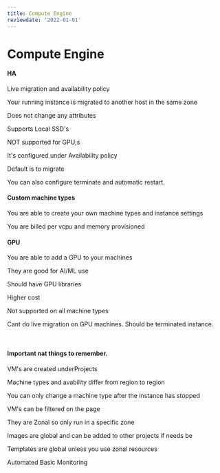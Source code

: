 ```yaml
---
title: Compute Engine
reviewdate: '2022-01-01'
---
```


# Compute Engine

<h4 id="bkmrk-ha">HA</h4>
<p id="bkmrk-live-migration-and-a">Live migration and availability policy</p>
<p id="bkmrk-your-running-instanc">Your running instance is migrated to another host in the same zone</p>
<p id="bkmrk-does-not-change-any-">Does not change any attributes</p>
<p id="bkmrk-supports-local-ssd%27s">Supports Local SSD's </p>
<p id="bkmrk-not-supported-for-gp">NOT supported for GPU;s</p>
<p class="callout info" id="bkmrk-it%27s-configured-unde">It's configured under Availability policy </p>
<p id="bkmrk-default-is-to-migrat">Default is to migrate </p>
<p id="bkmrk-you-can-also-configu">You can also configure terminate and automatic restart. </p>
<h4 id="bkmrk-custom-machine-types">Custom machine types</h4>
<p id="bkmrk-you-are-able-to-crea">You are able to create your own machine types and instance settings</p>
<p id="bkmrk-you-are-billed-per-v">You are billed per vcpu and memory provisioned </p>
<h4 id="bkmrk-gpu">GPU</h4>
<p id="bkmrk-you-are-able-to-add-">You are able to add a GPU to your machines</p>
<p id="bkmrk-they-are-good-for-ai">They are good for AI/ML use</p>
<p id="bkmrk-should-have-gpu-libr">Should have GPU libraries </p>
<p id="bkmrk-higher-cost">Higher cost</p>
<p id="bkmrk-not-supported-on-all">Not supported on all machine types</p>
<p id="bkmrk-cant-do-live-migrati">Cant do live migration on GPU machines. Should be terminated instance. </p>
<p id="bkmrk-%C2%A0"> </p>
<h4 id="bkmrk-important-nat-things">Important nat things to remember.</h4>
<p id="bkmrk-vm%27s-are-created-und">VM's are created underProjects </p>
<p id="bkmrk-machine-types-and-av">Machine types and avability differ from region to region</p>
<p id="bkmrk-you-can-only-change-">You can only change a machine type after the instance has stopped </p>
<p id="bkmrk-vm%27s-can-be-filtered">VM's can be filtered on the page</p>
<p id="bkmrk-they-are-zonal-so-on">They are Zonal so only run in a specific zone</p>
<p id="bkmrk-images-are-global-an">Images are global and can be added to other projects if needs be</p>
<p id="bkmrk-templates-are-global">Templates are global unless you use zonal resources </p>
<p id="bkmrk-automated-basic-moni">Automated Basic Monitoring </p>
<p id="bkmrk-%C2%A0-0"> </p>